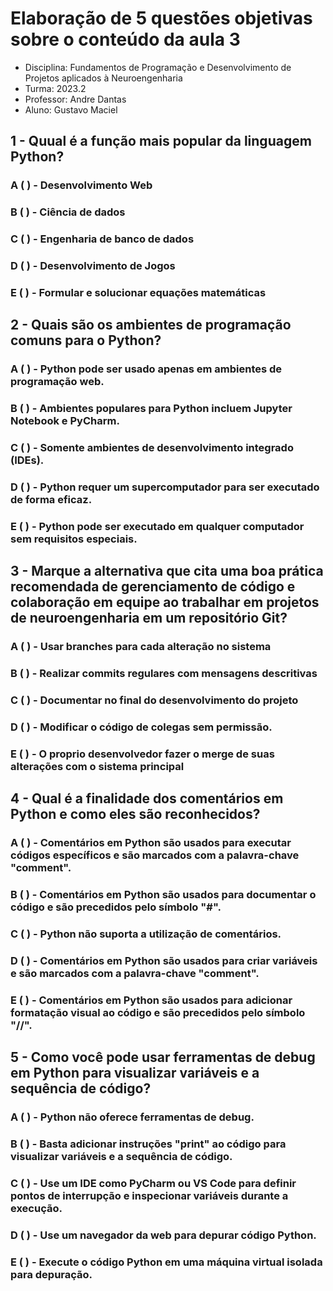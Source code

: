 # Elaboração de 5 questões objetivas sobre o conteúdo da aula 3

  * Disciplina: Fundamentos de Programação e Desenvolvimento de Projetos aplicados à Neuroengenharia
  * Turma: 2023.2
  * Professor: Andre Dantas
  * Aluno: Gustavo Maciel


## 1 - Quual é a função mais popular da linguagem Python?

### A (  ) - Desenvolvimento Web
### B (  ) - Ciência de dados
### C (  ) - Engenharia de banco de dados
### D (  ) - Desenvolvimento de Jogos
### E (  ) - Formular e solucionar equações matemáticas


## 2 - Quais são os ambientes de programação comuns para o Python?

### A (  ) - Python pode ser usado apenas em ambientes de programação web.
### B (  ) - Ambientes populares para Python incluem Jupyter Notebook e PyCharm.
### C (  ) - Somente ambientes de desenvolvimento integrado (IDEs).
### D (  ) - Python requer um supercomputador para ser executado de forma eficaz.
### E (  ) - Python pode ser executado em qualquer computador sem requisitos especiais.

## 3 - Marque a alternativa que cita uma boa prática recomendada de gerenciamento de código e colaboração em equipe ao trabalhar em projetos de neuroengenharia em um repositório Git?

### A ( ) - Usar branches para cada alteração no sistema
### B ( ) - Realizar commits regulares com mensagens descritivas
### C ( ) - Documentar no final do desenvolvimento do projeto
### D ( ) - Modificar o código de colegas sem permissão.
### E ( ) - O proprio desenvolvedor fazer o merge de suas alterações com o sistema principal

## 4 - Qual é a finalidade dos comentários em Python e como eles são reconhecidos?

### A ( ) - Comentários em Python são usados para executar códigos específicos e são marcados com a palavra-chave "comment".
### B ( ) - Comentários em Python são usados para documentar o código e são precedidos pelo símbolo "#".
### C ( ) - Python não suporta a utilização de comentários.
### D ( ) - Comentários em Python são usados para criar variáveis e são marcados com a palavra-chave "comment".
### E ( ) - Comentários em Python são usados para adicionar formatação visual ao código e são precedidos pelo símbolo "//".

## 5 - Como você pode usar ferramentas de debug em Python para visualizar variáveis e a sequência de código?

### A ( ) -  Python não oferece ferramentas de debug.
### B ( ) -  Basta adicionar instruções "print" ao código para visualizar variáveis e a sequência de código.
### C ( ) -  Use um IDE como PyCharm ou VS Code para definir pontos de interrupção e inspecionar variáveis durante a execução.
### D ( ) -  Use um navegador da web para depurar código Python.
### E ( ) -  Execute o código Python em uma máquina virtual isolada para depuração.
